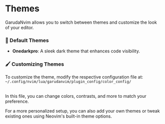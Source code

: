 # Themes

GarudaNvim allows you to switch between themes and customize the look of your editor.

### 🎨 Default Themes
- **Onedarkpro**: A sleek dark theme that enhances code visibility.

### 🖌 Customizing Themes
To customize the theme, modify the respective configuration file at:
`~/.config/nvim/lua/garudanvim/plugin_config/color_config/`

</br>
In this file, you can change colors, contrasts, and more to match your preference.

For a more personalized setup, you can also add your own themes or tweak existing ones using Neovim's built-in theme options.

